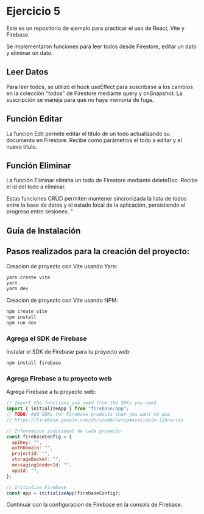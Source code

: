 # Ejercicio 5

Este es un repositorio de ejemplo para practicar el uso de React, Vite y Firebase.

Se implementaron funciones para leer todos desde Firestore, editar un dato y eliminar un dato. 
## Leer Datos
Para leer todos, se utilizó el hook useEffect para suscribirse a los cambios en la colección "todos" de Firestore mediante  query y onSnapshot. La suscripción se maneja para que no haya memoria de fuga. 
##  Función Editar
La función Edit permite editar el título de un todo actualizando su documento en Firestore. Recibe como parámetros el todo a editar y el nuevo título. 
## Función Eliminar
La función Eliminar elimina un todo de Firestore mediante deleteDoc. Recibe el id del todo a eliminar.

 Estas funciones CRUD permiten mantener sincronizada la lista de todos entre la base de datos y el estado local de la aplicación, persistiendo el progreso entre sesiones. "

## Guía de Instalación

## Pasos realizados para la creación del proyecto:

Creacion de proyecto con Vite usando Yarn:

```bash
yarn create vite
yarn
yarn dev
```

Creacion de proyecto con Vite usando NPM:

```bash
npm create vite
npm install
npm run dev
```

### Agrega el SDK de Firebase

Instalar el SDK de Firebase para tu proyecto web:

```bash
npm install firebase
```

### Agrega Firebase a tu proyecto web

Agrega Firebase a tu proyecto web:

```javascript
// Import the functions you need from the SDKs you need
import { initializeApp } from "firebase/app";
// TODO: Add SDKs for Firebase products that you want to use
// https://firebase.google.com/docs/web/setup#available-libraries

// Informacion individual de cada proyecto
const firebaseConfig = {
  apiKey: "",
  authDomain: "",
  projectId: "",
  storageBucket: "",
  messagingSenderId: "",
  appId: "",
};

// Initialize Firebase
const app = initializeApp(firebaseConfig);
```

Continuar con la configuracion de Firebase en la consola de Firebase.
